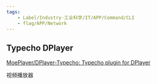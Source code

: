 ```yaml
---
tags:
    - Label/Industry-工业科学/IT/APP/Command/CLI
    - flag/APP/Network
---
```


## Typecho DPlayer

[MoePlayer/DPlayer-Typecho: Typecho plugin for DPlayer](https://github.com/MoePlayer/DPlayer-Typecho)


视频播放器